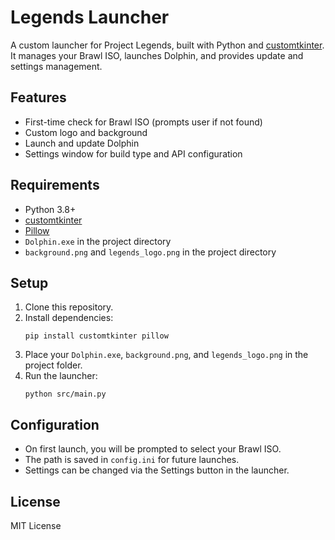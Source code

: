 # Legends Launcher

A custom launcher for Project Legends, built with Python and [customtkinter](https://github.com/TomSchimansky/CustomTkinter).  
It manages your Brawl ISO, launches Dolphin, and provides update and settings management.

## Features

- First-time check for Brawl ISO (prompts user if not found)
- Custom logo and background
- Launch and update Dolphin
- Settings window for build type and API configuration

## Requirements

- Python 3.8+
- [customtkinter](https://github.com/TomSchimansky/CustomTkinter)
- [Pillow](https://python-pillow.org/)
- `Dolphin.exe` in the project directory
- `background.png` and `legends_logo.png` in the project directory

## Setup

1. Clone this repository.
2. Install dependencies:
    ```
    pip install customtkinter pillow
    ```
3. Place your `Dolphin.exe`, `background.png`, and `legends_logo.png` in the project folder.
4. Run the launcher:
    ```
    python src/main.py
    ```

## Configuration

- On first launch, you will be prompted to select your Brawl ISO.
- The path is saved in `config.ini` for future launches.
- Settings can be changed via the Settings button in the launcher.

## License

MIT License
